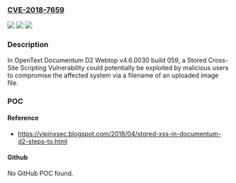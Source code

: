 ### [CVE-2018-7659](https://cve.mitre.org/cgi-bin/cvename.cgi?name=CVE-2018-7659)
![](https://img.shields.io/static/v1?label=Product&message=n%2Fa&color=blue)
![](https://img.shields.io/static/v1?label=Version&message=n%2Fa&color=blue)
![](https://img.shields.io/static/v1?label=Vulnerability&message=n%2Fa&color=brighgreen)

### Description

In OpenText Documentum D2 Webtop v4.6.0030 build 059, a Stored Cross-Site Scripting Vulnerability could potentially be exploited by malicious users to compromise the affected system via a filename of an uploaded image file.

### POC

#### Reference
- https://vipinxsec.blogspot.com/2018/04/stored-xss-in-documentum-d2-steps-to.html

#### Github
No GitHub POC found.

